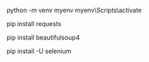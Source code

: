 
python -m venv myenv 
myenv\Scripts\activate

<!-- to make HTTP requests to specified URI using GET, POST, PUT, PATCH, or HEAD -->
pip install requests 

<!-- 
    1, converts incoming records to Unicode and outgoing forms to UTF-8
    2, Beautiful Soup sits on top of famous Python parsers like LXML and HTML
 -->
pip install beautifulsoup4

<!-- 
    control web browsers programmatically, enabling tasks such as web scraping, automated testing, and web application interaction. Selenium supports various web browsers, including Chrome, Firefox, Safari, and Edge, making it a versatile tool for browser automation.
 -->
 pip install -U selenium